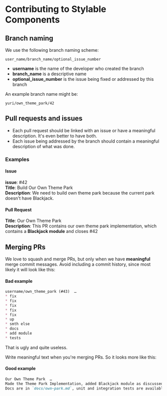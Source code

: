 # Contributing to Stylable Components

## Branch naming

We use the following branch naming scheme:

`user_name/branch_name/optional_issue_number`

* **username** is the name of the developer who created the branch
* **branch_name** is a descriptive name
* **optional_issue_number** is the issue being fixed or addressed by this branch

An example branch name might be:

`yuri/own_theme_park/42`

## Pull requests and issues

 * Each pull request should be linked with an issue or have a meaningful description. It's even better to have both.
 * Each issue being addressed by the branch should contain a meaningful description of what was done.

### Examples

#### Issue

**issue**: #42<br>
**Title**: Build Our Own Theme Park<br>
**Description**: We need to build own theme park because the current park doesn't have Blackjack.

#### Pull Request

**Title**: Our Own Theme Park<br>
**Description**: This PR contains our own theme park implementation, which contains a **Blackjack module** and closes #42

## Merging PRs

We love to squash and merge PRs, but only when we have **meaningful** merge commit messages. Avoid including a commit history, since most likely it will look like this:

#### Bad example

```md
username/own_theme_park (#43)  …
* fix
* fix
* fix
* fix
* fix
* up
* smth else
* docs
* add module
* tests
```

That is ugly and quite useless.

Write meaningful text when you're merging PRs. So it looks more like this:

#### Good example

```md
Our Own Theme Park  …
Made the Theme Park Implementation, added Blackjack module as discussed in issue/42.
Docs are in `docs/own-park.md`, unit and integration tests are available.
```
